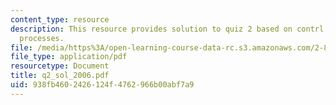 ```yaml
---
content_type: resource
description: This resource provides solution to quiz 2 based on contrl of manufacturing
  processes.
file: /media/https%3A/open-learning-course-data-rc.s3.amazonaws.com/2-830j-control-of-manufacturing-processes-sma-6303-spring-2008/938fb4602426124f4762966b00abf7a9_q2_sol_2006.pdf
file_type: application/pdf
resourcetype: Document
title: q2_sol_2006.pdf
uid: 938fb460-2426-124f-4762-966b00abf7a9
---
```

